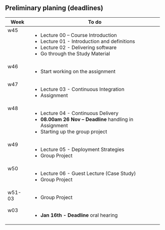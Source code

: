 ## Preliminary planing (deadlines)
<table width="70%">
  <thead>
    <tr>
      <th>Week</th>
      <th>To do</th>
    </tr>
  </thead>
  <tbody>
    <tr>
      <td style="vertical-align: top;">w45</td>
      <td>
        <ul>
          <li>Lecture 00 – Course Introduction </li>
          <li>Lecture 01 - Introduction and definitions</li>
          <li>Lecture 02 - Delivering software</li>
          <li>Go through the Study Material</li>
        </ul>
      </td>
    </tr>
    <tr>
      <td style="vertical-align: top;">w46</td>
      <td>
        <ul>
          <li>Start working on the assignment</li>
        </ul>
      </td>
    </tr>
    <tr>
      <td style="vertical-align: top;">w47</td>
      <td>
        <ul>
          <li>Lecture 03 - Continuous Integration</li>
          <li>Assignment</li>
        </ul>
      </td>
    </tr>
    <tr>
      <td style="vertical-align: top;">w48</td>
      <td>
        <ul>
          <li>Lecture 04 - Continuous Delivery</li>
          <li>
            <strong>08.00am 26 Nov – Deadline</strong> handling in Assignment
          </li>
          <li>Starting up the group project</li>
        </ul>
      </td>
    </tr>
    <tr>
      <td style="vertical-align: top;">w49</td>
      <td>
        <ul>
          <li>Lecture 05 - Deployment Strategies</li>
          <li>Group Project</li>
        </ul>
      </td>
    </tr>
    <tr>
      <td style="vertical-align: top;">w50</td>
      <td>
        <ul>
          <li>Lecture 06 - Guest Lecture (Case Study)</li>
          <li>Group Project</li>
        </ul>
      </td>
    </tr>
    <tr>
      <td style="vertical-align: top;">w51-03</td>
      <td>
        <ul>
          <li>Group Project</li>
        </ul>
      </td>
    </tr>
    <tr>
      <td style="vertical-align: top;">w03</td>
      <td>
        <ul>
          <li>
            <strong>Jan 16th - Deadline</strong> oral hearing</li>
        </ul>
      </td>
    </tr>
  </tbody>
</table>

